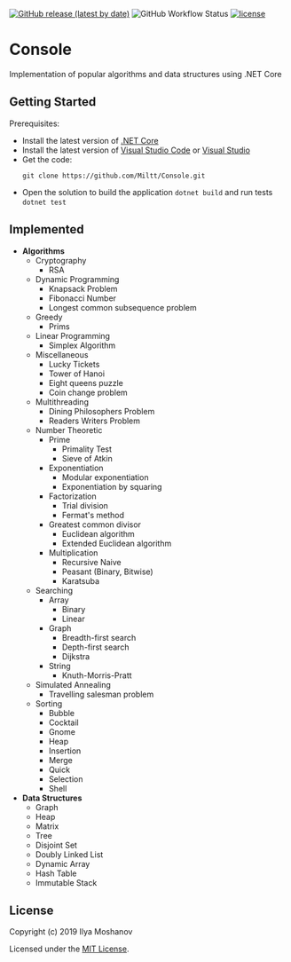 [![GitHub release (latest by date)](https://img.shields.io/github/v/release/Miltt/Console)](https://github.com/Miltt/Console/releases/tag/v1.0)
![GitHub Workflow Status](https://img.shields.io/github/workflow/status/Miltt/Console/.NETCore)
[![license](https://img.shields.io/github/license/Miltt/Console)](https://github.com/Miltt/Console/blob/master/LICENSE)

# Console
Implementation of popular algorithms and data structures using .NET Core

## Getting Started
Prerequisites:
* Install the latest version of [.NET Core](https://dotnet.microsoft.com/download)
* Install the latest version of [Visual Studio Code](https://code.visualstudio.com/Download) or [Visual Studio](https://developer.microsoft.com/en-us/windows/downloads)
* Get the code:
  ```
  git clone https://github.com/Miltt/Console.git
  ```
* Open the solution to build the application `dotnet build` and run tests `dotnet test`
  
## Implemented
* **Algorithms**
  * Cryptography
    * RSA
  * Dynamic Programming
    * Knapsack Problem
    * Fibonacci Number
    * Longest common subsequence problem
  * Greedy
    * Prims
  * Linear Programming
    * Simplex Algorithm
  * Miscellaneous
    * Lucky Tickets
    * Tower of Hanoi
    * Eight queens puzzle
    * Coin change problem
  * Multithreading
    * Dining Philosophers Problem
    * Readers Writers Problem
  * Number Theoretic
    * Prime
      * Primality Test
      * Sieve of Atkin
    * Exponentiation
      * Modular exponentiation
      * Exponentiation by squaring
    * Factorization
      * Trial division
      * Fermat's method
    * Greatest common divisor
      * Euclidean algorithm
      * Extended Euclidean algorithm
    * Multiplication
      * Recursive Naive
      * Peasant (Binary, Bitwise)
      * Karatsuba
  * Searching
    * Array
      * Binary
      * Linear
    * Graph
      * Breadth-first search
      * Depth-first search
      * Dijkstra
    * String
      * Knuth-Morris-Pratt
  * Simulated Annealing
    * Travelling salesman problem
  * Sorting
    * Bubble
    * Cocktail
    * Gnome
    * Heap
    * Insertion
    * Merge
    * Quick
    * Selection
    * Shell
* **Data Structures**
  * Graph
  * Heap
  * Matrix
  * Tree
  * Disjoint Set
  * Doubly Linked List
  * Dynamic Array
  * Hash Table
  * Immutable Stack

## License
Copyright (c) 2019 Ilya Moshanov

Licensed under the [MIT License](./LICENSE).
